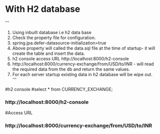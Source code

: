 # With H2 database
'''
1.	Using inbuilt database i.e h2 data base
2.	Check the property file for configuration.
3.	spring.jpa.defer-datasource-initialization=true
4.	Above property will called the data.sql file at the time of startup- it will create the table
	and insert the data.
5.	h2 console access URL http://localhost:8000/h2-console
6.	http://localhost:8000/currency-exchange/from/USD/to/INR - will read the required data from the db and
	return the same values.
7.	For each server startup existing data in h2 database will be wipe out.	
'''

#h2 console 
#select * from CURRENCY_EXCHANGE;
### http://localhost:8000/h2-console

#Access URL
### http://localhost:8000/currency-exchange/from/USD/to/INR